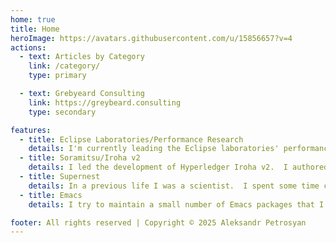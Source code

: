 ```yaml
---
home: true
title: Home
heroImage: https://avatars.githubusercontent.com/u/15856657?v=4
actions:
  - text: Articles by Category
    link: /category/
    type: primary

  - text: Grebyeard Consulting
    link: https://greybeard.consulting
    type: secondary

features:
  - title: Eclipse Laboratories/Performance Research
    details: I'm currently leading the Eclipse laboratories' performance research branch.  I co-wrote the Eclipse performance thesis, and currently creating a new Solana validator.
  - title: Soramitsu/Iroha v2
    details: I led the development of Hyperledger Iroha v2.  I authored the triggers system and many other improvements to the protocol.  I drafted the original release roadmap and conducted the CSD/RTGS Proof-of-Concept with the Asian Development Bank.
  - title: Supernest
    details: In a previous life I was a scientist.  I spent some time creating a new method of Nested Sampling, as well as writing a new theory of non-equilibrium phenomena.  I can tell you why I don't do this over a tumbler, but I do try to continue work in that direction.
  - title: Emacs
    details: I try to maintain a small number of Emacs packages that I personally use and share with the rest of the world.

footer: All rights reserved | Copyright © 2025 Aleksandr Petrosyan
---
```


[default-theme-home]: https://vuejs.press/reference/default-theme/frontmatter.html#home-page
